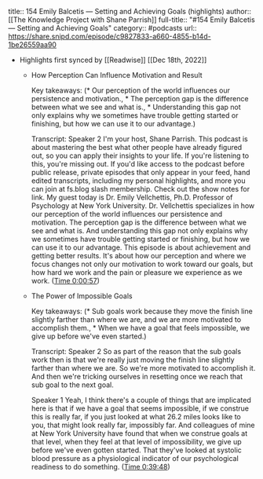 title:: 154 Emily Balcetis —  Setting and Achieving Goals (highlights)
author:: [[The Knowledge Project with Shane Parrish]]
full-title:: "\#154 Emily Balcetis —  Setting and Achieving Goals"
category:: #podcasts
url:: https://share.snipd.com/episode/c9827833-a660-4855-b14d-1be26559aa90

- Highlights first synced by [[Readwise]] [[Dec 18th, 2022]]
	- How Perception Can Influence Motivation and Result
	  
	  Key takeaways:
	  (* Our perception of the world influences our persistence and motivation., * The perception gap is the difference between what we see and what is., * Understanding this gap not only explains why we sometimes have trouble getting started or finishing, but how we can use it to our advantage.)
	  
	  Transcript:
	  Speaker 2
	  I'm your host, Shane Parrish. This podcast is about mastering the best what other people have already figured out, so you can apply their insights to your life. If you're listening to this, you're missing out. If you'd like access to the podcast before public release, private episodes that only appear in your feed, hand edited transcripts, including my personal highlights, and more you can join at fs.blog slash membership. Check out the show notes for link. My guest today is Dr. Emily Vellchettis, Ph.D. Professor of Psychology at New York University. Dr. Vellchettis specializes in how our perception of the world influences our persistence and motivation. The perception gap is the difference between what we see and what is. And understanding this gap not only explains why we sometimes have trouble getting started or finishing, but how we can use it to our advantage. This episode is about achievement and getting better results. It's about how our perception and where we focus changes not only our motivation to work toward our goals, but how hard we work and the pain or pleasure we experience as we work. ([Time 0:00:57](https://share.snipd.com/snip/1371481b-b609-45db-85a0-ae2a9c0f9767))
	- The Power of Impossible Goals
	  
	  Key takeaways:
	  (* Sub goals work because they move the finish line slightly farther than where we are, and we are more motivated to accomplish them., * When we have a goal that feels impossible, we give up before we've even started.)
	  
	  Transcript:
	  Speaker 2
	  So as part of the reason that the sub goals work then is that we're really just moving the finish line slightly farther than where we are. So we're more motivated to accomplish it. And then we're tricking ourselves in resetting once we reach that sub goal to the next goal.
	  
	  Speaker 1
	  Yeah, I think there's a couple of things that are implicated here is that if we have a goal that seems impossible, if we construe this is really far, if you just looked at what 26.2 miles looks like to you, that might look really far, impossibly far. And colleagues of mine at New York University have found that when we construe goals at that level, when they feel at that level of impossibility, we give up before we've even gotten started. That they've looked at systolic blood pressure as a physiological indicator of our psychological readiness to do something. ([Time 0:39:48](https://share.snipd.com/snip/25b65adb-655d-4900-81b2-7bab1e3a52a4))